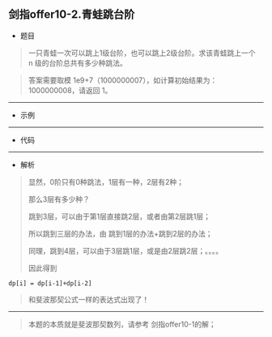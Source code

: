 剑指offer10-2.青蛙跳台阶
----------
 - 题目
>一只青蛙一次可以跳上1级台阶，也可以跳上2级台阶。求该青蛙跳上一个 n 级的台阶总共有多少种跳法。

> 答案需要取模 1e9+7（1000000007），如计算初始结果为：1000000008，请返回 1。
>
----------
 - 示例

>
 ----------
 - 代码
 > 
> 
 ----------
 - 解析
 >
> 显然，0阶只有0种跳法，1层有一种，2层有2种；
>
> 那么3层有多少种？
>
> 跳到3层，可以由于第1层直接跳2层，或者由第2层跳1层；
>
> 所以跳到三层的办法，由 跳到1层的办法+跳到2层的办法；
>
> 同理，跳到4层，可以由于3层跳1层，或是由2层跳2层；。。。。
>
> 因此得到
>
    dp[i] = dp[i-1]+dp[i-2]
> 和斐波那契公式一样的表达式出现了！
> 
 ----------
>
> 本题的本质就是斐波那契数列，请参考 剑指offer10-1的解；